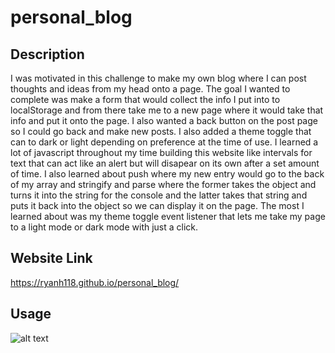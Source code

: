 # personal_blog


## Description

I was motivated in this challenge to make my own blog where I can post thoughts and ideas from my head onto a page. The goal I wanted to complete was make a form that would collect the info I put into to localStorage and from there take me to a new page where it would take that info and put it onto the page. I also wanted a back button on the post page so I could go back and make new posts. I also added a theme toggle that can to dark or light depending on preference at the time of use. I learned a lot of javascript throughout my time building this website like intervals for text that can act like an alert but will disapear on its own after a set amount of time. I also learned about push where my new entry would go to the back of my array and stringify and parse where the former takes the object and turns it into the string for the console and the latter takes that string and puts it back into the object so we can display it on the page. The most I learned about was my theme toggle event listener that lets me take my page to a light mode or dark mode with just a click.

## Website Link

https://ryanh118.github.io/personal_blog/

## Usage

![alt text](assets/images/)